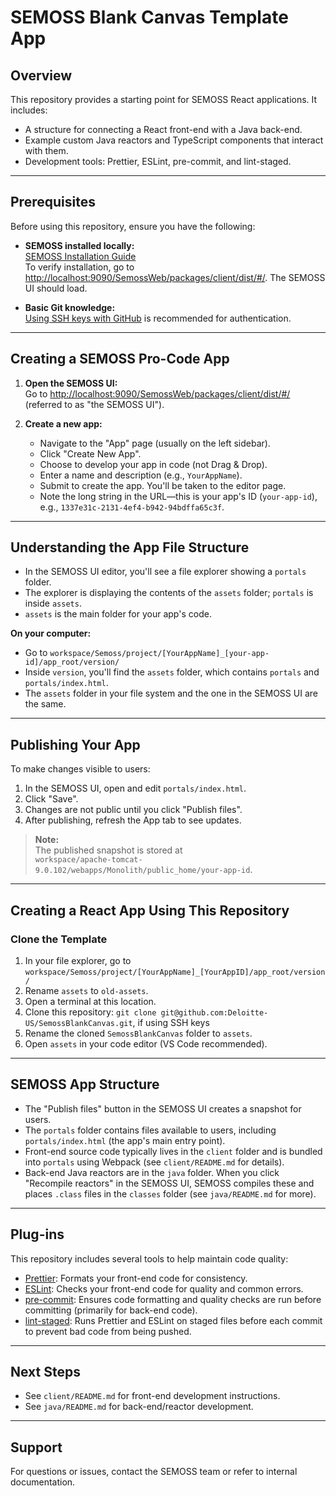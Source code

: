 # SEMOSS Blank Canvas Template App

## Overview

This repository provides a starting point for SEMOSS React applications. It includes:

- A structure for connecting a React front-end with a Java back-end.
- Example custom Java reactors and TypeScript components that interact with them.
- Development tools: Prettier, ESLint, pre-commit, and lint-staged.

---

## Prerequisites

Before using this repository, ensure you have the following:

- **SEMOSS installed locally:**  
  [SEMOSS Installation Guide](https://amedeloitte.sharepoint.com/:p:/r/sites/SEMOSS/_layouts/15/Doc.aspx?sourcedoc=%7B4234D7E0-E161-4168-B889-29B4BBE07C67%7D&file=SEMOSS%20DEV%20Install_2024-07-24%20Working%20Version.pptx&action=edit&mobileredirect=true)  
  To verify installation, go to [http://localhost:9090/SemossWeb/packages/client/dist/#/](http://localhost:9090/SemossWeb/packages/client/dist/#/). The SEMOSS UI should load.

- **Basic Git knowledge:**  
  [Using SSH keys with GitHub](https://docs.github.com/en/authentication/connecting-to-github-with-ssh) is recommended for authentication.

---

## Creating a SEMOSS Pro-Code App

1. **Open the SEMOSS UI:**  
   Go to [http://localhost:9090/SemossWeb/packages/client/dist/#/](http://localhost:9090/SemossWeb/packages/client/dist/#/) (referred to as "the SEMOSS UI").

2. **Create a new app:**
   - Navigate to the "App" page (usually on the left sidebar).
   - Click "Create New App".
   - Choose to develop your app in code (not Drag & Drop).
   - Enter a name and description (e.g., `YourAppName`).
   - Submit to create the app. You'll be taken to the editor page.
   - Note the long string in the URL—this is your app's ID (`your-app-id`), e.g., `1337e31c-2131-4ef4-b942-94bdffa65c3f`.

---

## Understanding the App File Structure

- In the SEMOSS UI editor, you'll see a file explorer showing a `portals` folder.
- The explorer is displaying the contents of the `assets` folder; `portals` is inside `assets`.
- `assets` is the main folder for your app's code.

**On your computer:**
- Go to `workspace/Semoss/project/[YourAppName]_[your-app-id]/app_root/version/`
- Inside `version`, you'll find the `assets` folder, which contains `portals` and `portals/index.html`.
- The `assets` folder in your file system and the one in the SEMOSS UI are the same.

---

## Publishing Your App

To make changes visible to users:

1. In the SEMOSS UI, open and edit `portals/index.html`.
2. Click "Save".
3. Changes are not public until you click "Publish files".
4. After publishing, refresh the App tab to see updates.

> **Note:**  
> The published snapshot is stored at  
> `workspace/apache-tomcat-9.0.102/webapps/Monolith/public_home/your-app-id`.

---

## Creating a React App Using This Repository

### Clone the Template

1. In your file explorer, go to  
   `workspace/Semoss/project/[YourAppName]_[YourAppID]/app_root/version/`
2. Rename `assets` to `old-assets`.
3. Open a terminal at this location.
4. Clone this repository:
   `git clone git@github.com:Deloitte-US/SemossBlankCanvas.git`, if using SSH keys
5. Rename the cloned `SemossBlankCanvas` folder to `assets`.
6. Open `assets` in your code editor (VS Code recommended).

---

## SEMOSS App Structure

- The "Publish files" button in the SEMOSS UI creates a snapshot for users.
- The `portals` folder contains files available to users, including `portals/index.html` (the app's main entry point).
- Front-end source code typically lives in the `client` folder and is bundled into `portals` using Webpack (see `client/README.md` for details).
- Back-end Java reactors are in the `java` folder. When you click "Recompile reactors" in the SEMOSS UI, SEMOSS compiles these and places `.class` files in the `classes` folder (see `java/README.md` for more).

---

## Plug-ins

This repository includes several tools to help maintain code quality:

- [Prettier](https://prettier.io/docs/): Formats your front-end code for consistency.
- [ESLint](https://eslint.org/docs/latest/use/core-concepts/): Checks your front-end code for quality and common errors.
- [pre-commit](https://pre-commit.com/): Ensures code formatting and quality checks are run before committing (primarily for back-end code).
- [lint-staged](https://github.com/okonet/lint-staged): Runs Prettier and ESLint on staged files before each commit to prevent bad code from being pushed.

---

## Next Steps

- See `client/README.md` for front-end development instructions.
- See `java/README.md` for back-end/reactor development.

---

## Support

For questions or issues, contact the SEMOSS team or refer to internal documentation.